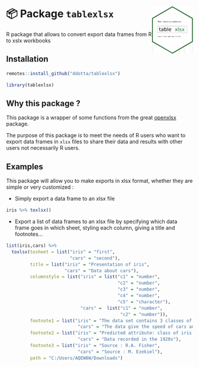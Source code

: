 :package: Package `tablexlsx` <img src="man/figures/hex_tablexlsx.png" width=110 align="right"/>
======================================

R package that allows to convert export data frames from R to xslx workbooks

## Installation

``` r
remotes::install_github("ddotta/tablexlsx")
```

``` r
library(tablexlsx)
```

## Why this package ?

This package is a  wrapper of some functions from the great [openxlsx](https://github.com/ycphs/openxlsx) package.  

The purpose of this package is to meet the needs of R users who want to export data frames in `xlsx` files to share their data and results with other users not necessarily R users.  


## Examples

This package will allow you to make exports in xlsx format, whether they are simple or very customized :

- Simply export a data frame to an xlsx file 

``` r
iris %>% toxlsx()
```

- Export a list of data frames to an xlsx file by specifying which data frame goes in which sheet, styling each column, giving a title and footnotes...

``` r
list(iris,cars) %>%
  toxlsx(tosheet = list("iris" = "first",
                        "cars" = "second"),
         title = list("iris" = "Presentation of iris",
                      "cars" = "Data about cars"),
         columnstyle = list("iris" = list("c1" = "number",
                                          "c2" = "number",
                                          "c3" = "number",
                                          "c4" = "number",
                                          "c5" = "character"),
                            "cars" =  list("c1" = "number",
                                           "c2" = "number")),
         footnote1 = list("iris" = "The data set contains 3 classes of 50 instances each, where each class refers to a type of iris plant.",
                           "cars" = "The data give the speed of cars and the distances taken to stop. Note that the data were recorded in the 1920s."),
         footnote2 = list("iris" = "Predicted attribute: class of iris plant.",
                           "cars" = "Data recorded in the 1920s"),
         footnote3 = list("iris" = "Source : R.A. Fisher",
                           "cars" = "Source : M. Ezekiel"),
         path = "C:/Users/AQEW8W/Downloads")
```
